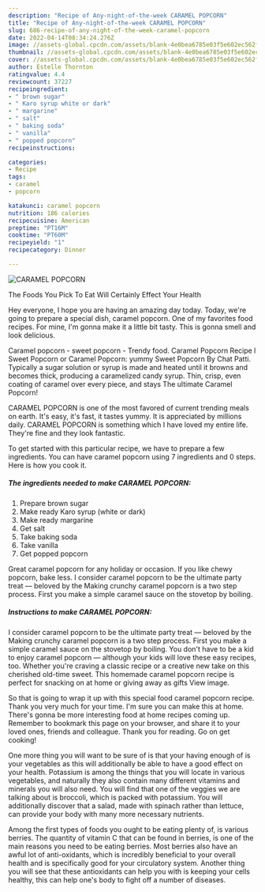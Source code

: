 ```yaml
---
description: "Recipe of Any-night-of-the-week CARAMEL POPCORN"
title: "Recipe of Any-night-of-the-week CARAMEL POPCORN"
slug: 686-recipe-of-any-night-of-the-week-caramel-popcorn
date: 2022-04-14T08:34:24.276Z
image: //assets-global.cpcdn.com/assets/blank-4e0bea6785e03f5e602ec562f230caae08da540cada707380b4fe1bbebba43da.png
thumbnail: //assets-global.cpcdn.com/assets/blank-4e0bea6785e03f5e602ec562f230caae08da540cada707380b4fe1bbebba43da.png
cover: //assets-global.cpcdn.com/assets/blank-4e0bea6785e03f5e602ec562f230caae08da540cada707380b4fe1bbebba43da.png
author: Estelle Thornton
ratingvalue: 4.4
reviewcount: 37227
recipeingredient:
- " brown sugar"
- " Karo syrup white or dark"
- " margarine"
- " salt"
- " baking soda"
- " vanilla"
- " popped popcorn"
recipeinstructions:

categories:
- Recipe
tags:
- caramel
- popcorn

katakunci: caramel popcorn 
nutrition: 186 calories
recipecuisine: American
preptime: "PT16M"
cooktime: "PT60M"
recipeyield: "1"
recipecategory: Dinner

---
```



![CARAMEL POPCORN](//assets-global.cpcdn.com/assets/blank-4e0bea6785e03f5e602ec562f230caae08da540cada707380b4fe1bbebba43da.png)

The Foods You Pick To Eat Will Certainly Effect Your Health

Hey everyone, I hope you are having an amazing day today. Today, we're going to prepare a special dish, caramel popcorn. One of my favorites food recipes. For mine, I'm gonna make it a little bit tasty. This is gonna smell and look delicious.

Caramel popcorn - sweet popcorn - Trendy food. Caramel Popcorn Recipe l Sweet Popcorn or Caramel Popcorn: yummy Sweet Popcorn By Chat Patti. Typically a sugar solution or syrup is made and heated until it browns and becomes thick, producing a caramelized candy syrup. Thin, crisp, even coating of caramel over every piece, and stays The ultimate Caramel Popcorn!

CARAMEL POPCORN is one of the most favored of current trending meals on earth. It's easy, it's fast, it tastes yummy. It is appreciated by millions daily. CARAMEL POPCORN is something which I have loved my entire life. They're fine and they look fantastic.


To get started with this particular recipe, we have to prepare a few ingredients. You can have caramel popcorn using 7 ingredients and 0 steps. Here is how you cook it.

<!--inarticleads1-->

##### The ingredients needed to make CARAMEL POPCORN:

1. Prepare  brown sugar
1. Make ready  Karo syrup (white or dark)
1. Make ready  margarine
1. Get  salt
1. Take  baking soda
1. Take  vanilla
1. Get  popped popcorn


Great caramel popcorn for any holiday or occasion. If you like chewy popcorn, bake less. I consider caramel popcorn to be the ultimate party treat — beloved by the Making crunchy caramel popcorn is a two step process. First you make a simple caramel sauce on the stovetop by boiling. 

<!--inarticleads2-->

##### Instructions to make CARAMEL POPCORN:



I consider caramel popcorn to be the ultimate party treat — beloved by the Making crunchy caramel popcorn is a two step process. First you make a simple caramel sauce on the stovetop by boiling. You don&#39;t have to be a kid to enjoy caramel popcorn — although your kids will love these easy recipes, too. Whether you&#39;re craving a classic recipe or a creative new take on this cherished old-time sweet. This homemade caramel popcorn recipe is perfect for snacking on at home or giving away as gifts View image. 

So that is going to wrap it up with this special food caramel popcorn recipe. Thank you very much for your time. I'm sure you can make this at home. There's gonna be more interesting food at home recipes coming up. Remember to bookmark this page on your browser, and share it to your loved ones, friends and colleague. Thank you for reading. Go on get cooking!

One more thing you will want to be sure of is that your having enough of is your vegetables as this will additionally be able to have a good effect on your health. Potassium is among the things that you will locate in various vegetables, and naturally they also contain many different vitamins and minerals you will also need. You will find that one of the veggies we are talking about is broccoli, which is packed with potassium. You will additionally discover that a salad, made with spinach rather than lettuce, can provide your body with many more necessary nutrients.

Among the first types of foods you ought to be eating plenty of, is various berries. The quantity of vitamin C that can be found in berries, is one of the main reasons you need to be eating berries. Most berries also have an awful lot of anti-oxidants, which is incredibly beneficial to your overall health and is specifically good for your circulatory system. Another thing you will see that these antioxidants can help you with is keeping your cells healthy, this can help one's body to fight off a number of diseases.
